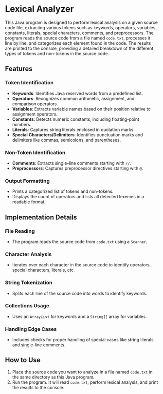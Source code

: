 # Lexical Analyzer

This Java program is designed to perform lexical analysis on a given source code file, extracting various tokens such as keywords, operators, variables, constants, literals, special characters, comments, and preprocessors. The program reads the source code from a file named `code.txt`, processes it line by line, and categorizes each element found in the code. The results are printed to the console, providing a detailed breakdown of the different types of tokens and non-tokens in the source code.

## Features

### Token Identification

- **Keywords**: Identifies Java reserved words from a predefined list.
- **Operators**: Recognizes common arithmetic, assignment, and comparison operators.
- **Variables**: Extracts variable names based on their position relative to assignment operators.
- **Constants**: Detects numeric constants, including floating-point numbers.
- **Literals**: Captures string literals enclosed in quotation marks.
- **Special Characters/Delimiters**: Identifies punctuation marks and delimiters like commas, semicolons, and parentheses.

### Non-Token Identification

- **Comments**: Extracts single-line comments starting with `//`.
- **Preprocessors**: Captures preprocessor directives starting with `@`.

### Output Formatting

- Prints a categorized list of tokens and non-tokens.
- Displays the count of operators and lists all detected lexemes in a readable format.

## Implementation Details

### File Reading

- The program reads the source code from `code.txt` using a `Scanner`.

### Character Analysis

- Iterates over each character in the source code to identify operators, special characters, literals, etc.

### String Tokenization

- Splits each line of the source code into words to identify keywords.

### Collections Usage

- Uses an `ArrayList` for keywords and a `String[]` array for variables.

### Handling Edge Cases

- Includes checks for proper handling of special cases like string literals and single-line comments.

## How to Use

1. Place the source code you want to analyze in a file named `code.txt` in the same directory as this Java program.
2. Run the program. It will read `code.txt`, perform lexical analysis, and print the results to the console.
